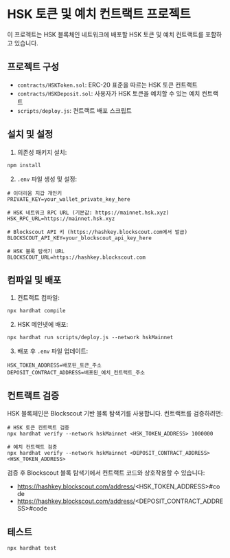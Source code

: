 # HSK 토큰 및 예치 컨트랙트 프로젝트

이 프로젝트는 HSK 블록체인 네트워크에 배포할 HSK 토큰 및 예치 컨트랙트를 포함하고 있습니다.

## 프로젝트 구성

- `contracts/HSKToken.sol`: ERC-20 표준을 따르는 HSK 토큰 컨트랙트
- `contracts/HSKDeposit.sol`: 사용자가 HSK 토큰을 예치할 수 있는 예치 컨트랙트
- `scripts/deploy.js`: 컨트랙트 배포 스크립트

## 설치 및 설정

1. 의존성 패키지 설치:
```shell
npm install
```

2. `.env` 파일 생성 및 설정:
```
# 이더리움 지갑 개인키
PRIVATE_KEY=your_wallet_private_key_here

# HSK 네트워크 RPC URL (기본값: https://mainnet.hsk.xyz)
HSK_RPC_URL=https://mainnet.hsk.xyz

# Blockscout API 키 (https://hashkey.blockscout.com에서 발급)
BLOCKSCOUT_API_KEY=your_blockscout_api_key_here

# HSK 블록 탐색기 URL
BLOCKSCOUT_URL=https://hashkey.blockscout.com
```

## 컴파일 및 배포

1. 컨트랙트 컴파일:
```shell
npx hardhat compile
```

2. HSK 메인넷에 배포:
```shell
npx hardhat run scripts/deploy.js --network hskMainnet
```

3. 배포 후 `.env` 파일 업데이트:
```
HSK_TOKEN_ADDRESS=배포된_토큰_주소
DEPOSIT_CONTRACT_ADDRESS=배포된_예치_컨트랙트_주소
```

## 컨트랙트 검증

HSK 블록체인은 Blockscout 기반 블록 탐색기를 사용합니다. 컨트랙트를 검증하려면:

```shell
# HSK 토큰 컨트랙트 검증
npx hardhat verify --network hskMainnet <HSK_TOKEN_ADDRESS> 1000000

# 예치 컨트랙트 검증
npx hardhat verify --network hskMainnet <DEPOSIT_CONTRACT_ADDRESS> <HSK_TOKEN_ADDRESS>
```

검증 후 Blockscout 블록 탐색기에서 컨트랙트 코드와 상호작용할 수 있습니다:
- https://hashkey.blockscout.com/address/<HSK_TOKEN_ADDRESS>#code
- https://hashkey.blockscout.com/address/<DEPOSIT_CONTRACT_ADDRESS>#code

## 테스트

```shell
npx hardhat test
